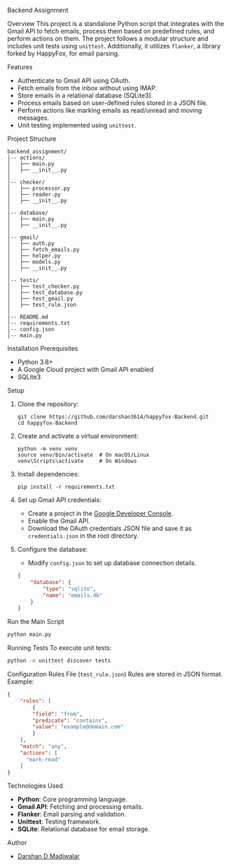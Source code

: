 Backend Assignment

Overview
This project is a standalone Python script that integrates with the Gmail API to fetch emails, process them based on predefined rules, and perform actions on them. The project follows a modular structure and includes unit tests using `unittest`. Additionally, it utilizes `flanker`, a library forked by HappyFox, for email parsing.

Features
- Authenticate to Gmail API using OAuth.
- Fetch emails from the inbox without using IMAP.
- Store emails in a relational database (SQLite3).
- Process emails based on user-defined rules stored in a JSON file.
- Perform actions like marking emails as read/unread and moving messages.
- Unit testing implemented using `unittest`.

Project Structure
```
backend_assignment/
│-- actions/
│   ├── main.py
│   ├── __init__.py
│
│-- checker/
│   ├── processor.py
│   ├── reader.py
│   ├── __init__.py
│
│-- database/
│   ├── main.py
│   ├── __init__.py
│
│-- gmail/
│   ├── auth.py
│   ├── fetch_emails.py
│   ├── helper.py
│   ├── models.py
│   ├── __init__.py
│
│-- tests/
│   ├── test_checker.py
│   ├── test_database.py
│   ├── test_gmail.py
│   ├── test_rule.json
│
│-- README.md
│-- requirements.txt
│-- config.json
│-- main.py
```

Installation
Prerequisites
- Python 3.8+
- A Google Cloud project with Gmail API enabled
- SQLite3 

Setup
1. Clone the repository:
   ```
   git clone https://github.com/darshan3614/happyfox-Backend.git
   cd happyfox-Backend
   ```
2. Create and activate a virtual environment:
   ```
   python -m venv venv
   source venv/bin/activate  # On macOS/Linux
   venv\Scripts\activate     # On Windows
   ```
3. Install dependencies:
   ```
   pip install -r requirements.txt
   ```
4. Set up Gmail API credentials:
   - Create a project in the [Google Developer Console](https://console.cloud.google.com/).
   - Enable the Gmail API.
   - Download the OAuth credentials JSON file and save it as `credentials.json` in the root directory.

5. Configure the database:
   - Modify `config.json` to set up database connection details.
   ```json
   {
       "database": {
           "type": "sqlite",
           "name": "emails.db"
       }
   }
   ```

Run the Main Script
```bash
python main.py
```

Running Tests
To execute unit tests:
```bash
python -m unittest discover tests
```

Configuration
Rules File (`test_rule.json`)
Rules are stored in JSON format. Example:
```json
{
    "rules": [
        {
        "field": "from",
        "predicate": "contains",
        "value": "example@domain.com"
        }
    ],
    "match": "any",
    "actions": [
      "mark-read"
    ]
}
```

Technologies Used
- **Python**: Core programming language.
- **Gmail API**: Fetching and processing emails.
- **Flanker**: Email parsing and validation.
- **Unittest**: Testing framework.
- **SQLite**: Relational database for email storage.

Author
- [Darshan D Madiwalar](https://github.com/darshan3614)


